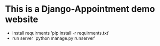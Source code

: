 # This is a Django-Appointment demo website

- install requirments 'pip install -r requirments.txt'
- run server 'python manage.py runserver'

